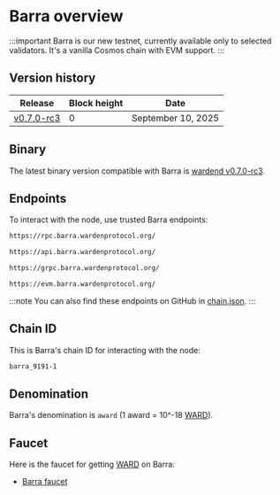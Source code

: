 ﻿---
sidebar_position: 1
---

# Barra overview

:::important
Barra is our new testnet, currently available only to selected validators. It's a vanilla Cosmos chain with EVM support.
:::

## Version history

| Release                                                                                 | Block height | Date               |
| --------------------------------------------------------------------------------------- | ------------ | ------------------ |
| [v0.7.0-rc3](https://github.com/warden-protocol/wardenprotocol/releases/tag/v0.7.0-rc3) | 0            | September 10, 2025 |

## Binary

The latest binary version compatible with Barra is [wardend v0.7.0-rc3](https://github.com/warden-protocol/wardenprotocol/releases/tag/v0.7.0-rc3).


## Endpoints

To interact with the node, use trusted Barra endpoints:

```bash title="RPC"
https://rpc.barra.wardenprotocol.org/
```

```bash title="REST"
https://api.barra.wardenprotocol.org/
```

```bash title="gRPC"
https://grpc.barra.wardenprotocol.org/
```

```bash title="EVM"
https://evm.barra.wardenprotocol.org/
```

:::note
You can also find these endpoints on GitHub in [chain.json](https://github.com/warden-protocol/networks/blob/main/testnets/barra/chain.json).
:::

## Chain ID

This is Barra's chain ID for interacting with the node:

```bash
barra_9191-1
```

## Denomination

Barra's denomination is `award` (1 award = 10^-18 [WARD](/tokens/ward-token/ward)).

## Faucet

Here is the faucet for getting [WARD](/tokens/ward-token/ward) on Barra:

- [Barra faucet](https://faucet.barra.wardenprotocol.org/)
